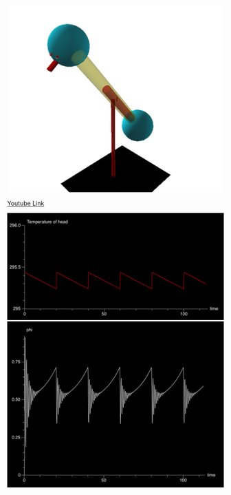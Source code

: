
[<img src="https://github.com/SodiumJu/PhysicsModelSimulation/blob/main/Final%20021/cover.png" width="600"/>](https://github.com/SodiumJu/PhysicsModelSimulation/blob/main/Final%20021/cover.png)

[Youtube Link](https://youtu.be/VJMjpqbWWPA)

[<img src="https://github.com/SodiumJu/PhysicsModelSimulation/blob/main/Final%20021/Temperature%20to%20time.png" width="600"/>](https://github.com/SodiumJu/PhysicsModelSimulation/blob/main/Final%20021/Temperature%20to%20time.png)
[<img src="https://github.com/SodiumJu/PhysicsModelSimulation/blob/main/Final%20021/angle%20to%20time.png" width="600"/>](https://github.com/SodiumJu/PhysicsModelSimulation/blob/main/Final%20021/angle%20to%20time.png)





